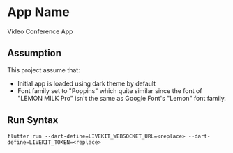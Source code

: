 # App Name

Video Conference App

## Assumption

This project assume that:

- Initial app is loaded using dark theme by default
- Font family set to "Poppins" which quite similar since the font of "LEMON MILK Pro" isn't the same as Google Font's "Lemon" font family. 

## Run Syntax

```
flutter run --dart-define=LIVEKIT_WEBSOCKET_URL=<replace> --dart-define=LIVEKIT_TOKEN=<replace>
```